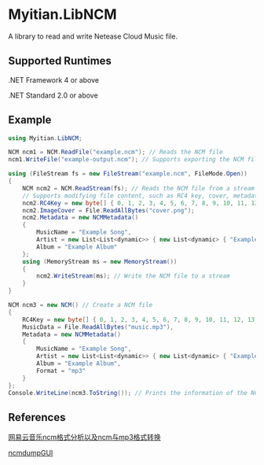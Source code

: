 # Myitian.LibNCM
A library to read and write Netease Cloud Music file.

## Supported Runtimes
.NET Framework 4 or above

.NET Standard 2.0 or above

## Example
```csharp
using Myitian.LibNCM;

NCM ncm1 = NCM.ReadFile("example.ncm"); // Reads the NCM file
ncm1.WriteFile("example-output.ncm"); // Supports exporting the NCM file

using (FileStream fs = new FileStream("example.ncm", FileMode.Open))
{
    NCM ncm2 = NCM.ReadStream(fs); // Reads the NCM file from a stream
    // Supports modifying file content, such as RC4 key, cover, metadata and music data.
    ncm2.RC4Key = new byte[] { 0, 1, 2, 3, 4, 5, 6, 7, 8, 9, 10, 11, 12, 13, 14, 15, 16, 17, 18, 19 };
    ncm2.ImageCover = File.ReadAllBytes("cover.png");
    ncm2.Metadata = new NCMMetadata()
    {
        MusicName = "Example Song",
        Artist = new List<List<dynamic>> { new List<dynamic> { "Example Artist", 0 } },
        Album = "Example Album"
    };
    using (MemoryStream ms = new MemoryStream())
    {
        ncm2.WriteStream(ms); // Write the NCM file to a stream
    }
}

NCM ncm3 = new NCM() // Create a NCM file
{
    RC4Key = new byte[] { 0, 1, 2, 3, 4, 5, 6, 7, 8, 9, 10, 11, 12, 13, 14, 15, 16, 17, 18, 19 },
    MusicData = File.ReadAllBytes("music.mp3"),
    Metadata = new NCMMetadata()
    {
        MusicName = "Example Song",
        Artist = new List<List<dynamic>> { new List<dynamic> { "Example Artist", 0 } },
        Album = "Example Album",
        Format = "mp3"
    }
};
Console.WriteLine(ncm3.ToString()); // Prints the information of the NCM file
```

## References
[网易云音乐ncm格式分析以及ncm与mp3格式转换](https://www.cnblogs.com/cyx-b/p/13443003.html)

[ncmdumpGUI](https://github.com/kpali/ncmdumpGUI)